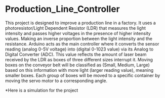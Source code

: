 # Production_Line_Controller
This project is designed to improve a production line in a factory. It uses a photoresistor/Light Dependent Resistor (LDR) that measures the light intensity and passes higher voltages in the presence of higher intensity values. Making an inverse proportion between the light intensity and the resistance. Arduino acts as the main controller where it converts the sensor reading (analog 0-5V voltage) into (digital 0-1023 value) via its Analog to Digital Converter (ADC). This value reflects the amount of laser beam received by the LDR as boxes of three different sizes interrupt it. Moving boxes on the conveyor belt will be classified as (Small, Medium, Large) based on this information with more light (larger reading value), meaning smaller boxes. Each group of boxes will be moved to a specific container by moving the servo motor to a corresponding angle.

*Here is a simulation for the project
